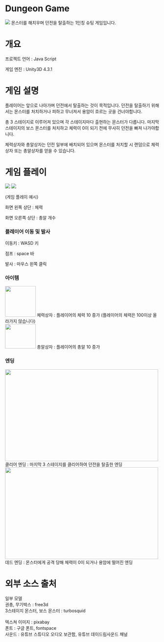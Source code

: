 # Dungeon Game
<img src = 'https://github.com/LeeHayoung0807/Dungeon-Game/assets/73875317/1dddbaff-0fa5-4d6f-957d-827a5eeb312c'>
몬스터를 해치우며 던전을 탈출하는 1인칭 슈팅 게임입니다.

# 개요
프로젝트 언어 : Java Script  

게임 엔진 : Unity3D 4.3.1  

# 게임 설명
플레이어는 앞으로 나아가며 던전에서 탈출하는 것이 목적입니다. 던전을 탈출하기 위해서는 몬스터를 처치하거나 피하고 무너져서 용암이 흐르는 곳을 건너야합니다.  

총 3 스테이지로 이루어져 있으며 각 스테이지마다 출현하는 몬스터가 다릅니다. 마지막 스테이지의 보스 몬스터를 처치하고 체력이 0이 되기 전에 무사히 던전을 빠져 나가야합니다.  

체력상자와 총알상자는 던전 일부에 배치되어 있으며 몬스터를 처치할 시 랜덤으로 체력상자 또는 총알상자를 얻을 수 있습니다.

# 게임 플레이
<img src = 'https://github.com/LeeHayoung0807/Dungeon-Game/assets/73875317/9f256907-679d-4413-b9e4-4540fe77d7b3'>
<img src = 'https://github.com/LeeHayoung0807/Dungeon-Game/assets/73875317/7ef2aeac-847c-4fcb-bd36-5878a3ca081c'>  

(게임 플레이 예시)  

화면 왼쪽 상단 : 체력  

화면 오른쪽 상단 : 총알 개수  

  ### 플레이어 이동 및 발사  
  
  이동키 :  WASD 키  
  
  점프 : space 바  
  
  발사 : 마우스 왼쪽 클릭  

  ### 아이템  
  
  <img src = 'https://github.com/LeeHayoung0807/Dungeon-Game/assets/73875317/3cf5799d-bbd3-40fe-b52e-7a35c7991911' width = 100 height = 100>
  체력상자 : 플레이어의 체력 10 증가 (플레이어의 체력은 100이상 올라가지 않습니다)</br>

  <img src = 'https://github.com/LeeHayoung0807/Dungeon-Game/assets/73875317/b33afd1c-3368-4f96-87bb-0a6ef5087609' width = 100 height = 80>
  총알상자 : 플레이어의 총알 10 증가</br>

  ### 엔딩
  <img src = 'https://github.com/LeeHayoung0807/Dungeon-Game/assets/73875317/831d463a-b92a-45fc-b61e-aa0e6d3705d8' width = 500 height = 300></br>
  클리어 엔딩 : 마지막 3 스테이지를 클리어하여 던전을 탈출한 엔딩</br>
  <img src = 'https://github.com/LeeHayoung0807/Dungeon-Game/assets/73875317/c12d3d34-7adf-4eef-8bc9-d26e11aa5e15' width = 500 height = 300></br>
  데드 엔딩 : 몬스터에게 공격 당해 체력이 0이 되거나 용암에 떨어진 엔딩</br>

# 외부 소스 출처
일부 모델</br>
권총, 무기박스 : free3d</br>
3스테이지 몬스터, 보스 몬스터 : turbosquid</br>
</br>
텍스쳐 이미지 : pixabay</br>
폰트 : 구글 폰트, fontspace</br>
사운드 : 유튜브 스튜디오 오디오 보관함, 유튜브 데이드림사운드 채널

